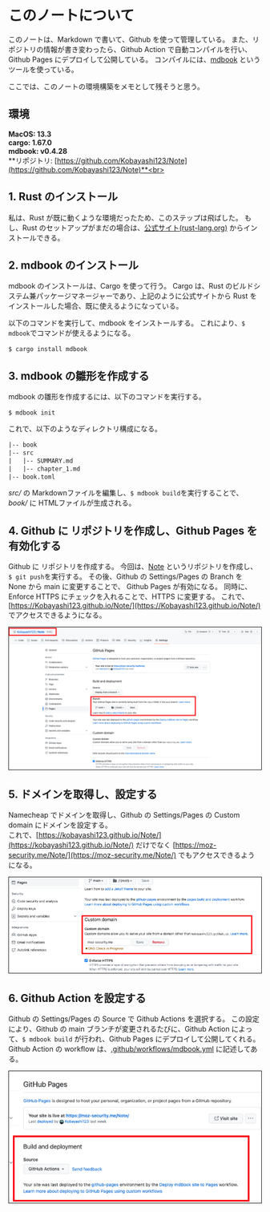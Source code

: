 # このノートについて

このノートは、Markdown で書いて、Github を使って管理している。
また、リポジトリの情報が書き変わったら、Github Action で自動コンパイルを行い、Github Pages にデプロイして公開している。
コンパイルには、[mdbook](https://github.com/rust-lang/mdBook) というツールを使っている。

ここでは、このノートの環境構築をメモとして残そうと思う。

## 環境
**MacOS: 13.3**<br>
**cargo: 1.67.0**<br>
**mdbook: v0.4.28**<br>
**リポジトリ: [https://github.com/Kobayashi123/Note](https://github.com/Kobayashi123/Note)**<br>

## 1. Rust のインストール

私は、Rust が既に動くような環境だったため、このステップは飛ばした。
もし、Rust のセットアップがまだの場合は、[公式サイト(rust-lang.org)](https://www.rust-lang.org/tools/install) からインストールできる。

## 2. mdbook のインストール

mdbook のインストールは、Cargo を使って行う。
Cargo は、Rust のビルドシステム兼パッケージマネージャーであり、上記のように公式サイトから Rust をインストールした場合、既に使えるようになっている。

以下のコマンドを実行して、mdbook をインストールする。
これにより、```$ mdbook```でコマンドが使えるようになる。

```
$ cargo install mdbook
```

## 3. mdbook の雛形を作成する

mdbook の雛形を作成するには、以下のコマンドを実行する。

```
$ mdbook init
```

これで、以下のようなディレクトリ構成になる。

```
|-- book
|-- src
|   |-- SUMMARY.md
|   |-- chapter_1.md
|-- book.toml
```

*src/* の Markdownファイルを編集し、```$ mdbook build```を実行することで、*book/* に HTMLファイルが生成される。

## 4. Github に リポジトリを作成し、Github Pages を有効化する

Github に リポジトリを作成する。
今回は、[Note](https://github.com/Kobayashi123/Note) というリポジトリを作成し、```$ git push```を実行する。
その後、Github の Settings/Pages の Branch を None から main に変更することで、 Github Pages が有効になる。
同時に、Enforce HTTPS にチェックを入れることで、HTTPS に変更する。
これで、[https://Kobayashi123.github.io/Note/](https://Kobayashi123.github.io/Note/) でアクセスできるようになる。<br>

<img alt="github_pages_setting" src="image/about_this_pages/github_pages_setting.png" border="1">

## 5. ドメインを取得し、設定する

Namecheap でドメインを取得し、Github の Settings/Pages の Custom domain にドメインを設定する。<br>
これで、[https://kobayashi123.github.io/Note/](https://kobayashi123.github.io/Note/) だけでなく [https://moz-security.me/Note/](https://moz-security.me/Note/) でもアクセスできるようになる。<br>

<img alt="custom_domain_setting" src="image/about_this_pages/custom_domain_setting.png" border="1">

## 6. Github Action を設定する

Github の Settings/Pages の Source で Github Actions を選択する。
この設定により、Github の main ブランチが変更されるたびに、Github Action によって、```$ mdbook build``` が行われ、Github Pages にデプロイして公開してくれる。
Github Action の workflow は、[.github/workflows/mdbook.yml](https://github.com/Kobayashi123/Note/blob/main/.github/workflows/mdbook.yml) に記述してある。<br>

<img alt="github_action_setting" src="image/about_this_pages/github_action_setting.png" border="1">
